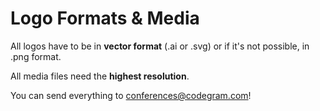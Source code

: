 # Logo Formats & Media

All logos have to be in **vector format** \(.ai or .svg\) or if it's not possible, in .png format.

All media files need the **highest resolution**. 

You can send everything to conferences@codegram.com! 

